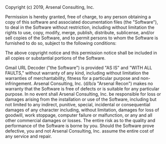 Copyright (c) 2019, Arsenal Consulting, Inc.

Permission is hereby granted, free of charge, to any person obtaining a copy of this software and associated documentation files (the "Software"), to deal in the Software without restriction, including without limitation the rights to use, copy, modify, merge, publish, distribute, sublicense, and/or sell copies of the Software, and to permit persons to whom the Software is furnished to do so, subject to the following conditions:

The above copyright notice and this permission notice shall be included in all copies or substantial portions of the Software.

Gmail URL Decoder ("the Software") is provided "AS IS" and "WITH ALL FAULTS," without warranty of any kind, including without limitation the warranties of merchantability, fitness for a particular purpose and non-infringement. Arsenal Consulting, Inc. (d/b/a "Arsenal Recon") makes no warranty that the Software is free of defects or is suitable for any particular purpose. In no event shall Arsenal Consulting, Inc. be responsible for loss or damages arising from the installation or use of the Software, including but not limited to any indirect, punitive, special, incidental or consequential damages of any character including, without limitation, damages for loss of goodwill, work stoppage, computer failure or malfunction, or any and all other commercial damages or losses. The entire risk as to the quality and performance of the Software is borne by you. Should the Software prove defective, you and not Arsenal Consulting, Inc. assume the entire cost of any service and repair.